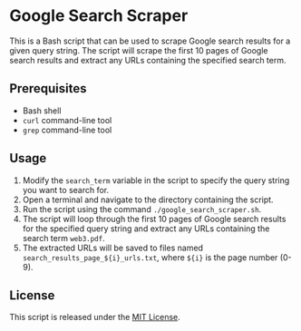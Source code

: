 # Google Search Scraper

This is a Bash script that can be used to scrape Google search results for a given query string. The script will scrape the first 10 pages of Google search results and extract any URLs containing the specified search term.

## Prerequisites

- Bash shell
- `curl` command-line tool
- `grep` command-line tool

## Usage

1. Modify the `search_term` variable in the script to specify the query string you want to search for.
2. Open a terminal and navigate to the directory containing the script.
3. Run the script using the command `./google_search_scraper.sh`.
4. The script will loop through the first 10 pages of Google search results for the specified query string and extract any URLs containing the search term `web3.pdf`.
5. The extracted URLs will be saved to files named `search_results_page_${i}_urls.txt`, where `${i}` is the page number (0-9).

## License

This script is released under the [MIT License](https://opensource.org/licenses/MIT).

